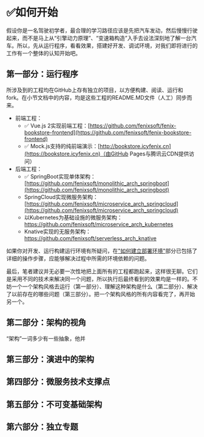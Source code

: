 # :white_check_mark:如何开始

假设你是一名驾驶初学者，最合理的学习路径应该是先把汽车发动，然后慢慢行驶起来，而不是马上从“引擎动力原理”、“变速箱构造”入手去设法深刻地了解一台汽车。所以，先从运行程序，看看效果，搭建好开发、调试环境，对我们即将进行的工作有一个整体的认知开始吧。

## 第一部分：运行程序

所涉及到的工程均在GitHub上存有独立的项目，以方便构建、阅读、运行和fork。在小节文档中的内容，均是这些工程的README.MD文件（人工）同步而来。

- 前端工程：
  - :white_check_mark: Vue.js 2实现前端工程：[https://github.com/fenixsoft/fenix-bookstore-frontend](https://github.com/fenixsoft/fenix-bookstore-frontend)
  - :white_check_mark: Mock.js支持的纯前端演示：[http://bookstore.icyfenix.cn](https://bookstore.icyfenix.cn)（由GitHub Pages与腾讯云CDN提供访问）
- 后端工程：
  - :white_check_mark: SpringBoot实现单体架构：[https://github.com/fenixsoft/monolithic_arch_springboot](https://github.com/fenixsoft/monolithic_arch_springboot) 
  - SpringCloud实现微服务架构：[https://github.com/fenixsoft/microservice_arch_springcloud](https://github.com/fenixsoft/microservice_arch_springcloud)
  - 以Kubernetes为基础设施的微服务架构：https://github.com/fenixsoft/microservice_arch_kubernetes
  - Knative实现的无服务架构：https://github.com/fenixsoft/serverless_arch_knative

如果你对开发、运行构建运行环境有所疑问，在["如何建立部署环境"](http://icyfenix.cn/deployment/deployment-env-setup/)部分已包括了详细的操作步骤，应能够解决过程中所需的环境依赖的问题。

最后，笔者建议并无必要一次性地把上面所有的工程都跑起来，这样很无聊。它们是采用不同的技术来解决同一个问题，所以执行后最终看到的效果均是一样的。不妨一个一个架构风格去运行（第一部分）、理解这种架构是什么（第二部分）、解决了以前存在的哪些问题（第三部分）。把一个架构风格的所有内容看完了，再开始另一个。

## 第二部分：架构的视角

“架构”一词多少有一些抽象，他并



## 第三部分：演进中的架构



## 第四部分：微服务技术支撑点



## 第五部分：不可变基础架构



## 第六部分：独立专题

